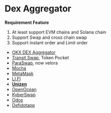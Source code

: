 # Dex Aggregator

**Requirement Feature**

1. At least support EVM chains and Solana chain
2. Support Swap and cross chain swap
3. Support instant order and Limit order



* [OKX DEX Aggregator](https://web3.okx.com/zh-hans/dex-swap)
* [Transit Swap](https://app.gitbook.com/u/tJ4HhRLhQcNizfV3IQRoZIeIfXJ2), Token Pocket
* [ParaSwap](https://www.velora.xyz/), now velora
* [Mocha](https://matcha.xyz/)
* [MetaMask](https://metamask.io/swaps)
* [LI.FI](https://li.fi/)
* [**Unizen**](https://www.unizen.io/)
* [OpenOcean](https://app.gitbook.com/u/tJ4HhRLhQcNizfV3IQRoZIeIfXJ2)
* [KyberSwap](https://app.gitbook.com/u/tJ4HhRLhQcNizfV3IQRoZIeIfXJ2)
* [Odos](https://www.odos.xyz/)
* [Defidotapp](https://defi.app/)





